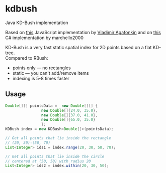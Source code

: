 # kdbush

Java KD-Bush implementation 

Based on [this](https://github.com/mourner/kdbush) JavaScript implementation by [Vladimir Agafonkin](http://agafonkin.com/)
and on [this](https://github.com/marchello2000/kdbush) C# implementation by marchello2000

KD-Bush is a very fast static spatial index for 2D points based on a flat KD-tree.  
Compared to RBush:

* points only — no rectangles
* static — you can't add/remove items
* indexing is 5-8 times faster

## Usage
```java
Double[][] pointsData =  new Double[][] {
                new Double[]{24.0, 35.0}, 
                new Double[]{37.0, 41.0},
                new Double[]{65.0, 35.0}
                };
KDBush index = new KDBush<Double[]>(pointsData);

// Get all points that lie inside the rectangle 
// (20, 30)-(50, 70)
List<Integer> ids1 = index.range(20, 30, 50, 70); 

// Get all points that lie inside the circle 
// centered at (50, 50) with radius 20
List<Integer> ids2 = index.within(20, 30, 50); 
```

